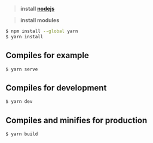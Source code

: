 > **install [nodejs](https://nodejs.org/uk/)**


> **install modules**

``` bash
$ npm install --global yarn
$ yarn install
```

## Compiles for example

``` bash
$ yarn serve
```

## Compiles for development

``` bash
$ yarn dev
```

## Compiles and minifies for production

``` bash
$ yarn build
```


